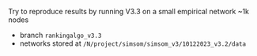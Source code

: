 Try to reproduce results by running V3.3 on a small empirical network ~1k nodes 
- branch `rankingalgo_v3.3`
- networks stored at `/N/project/simsom/simsom_v3/10122023_v3.2/data`